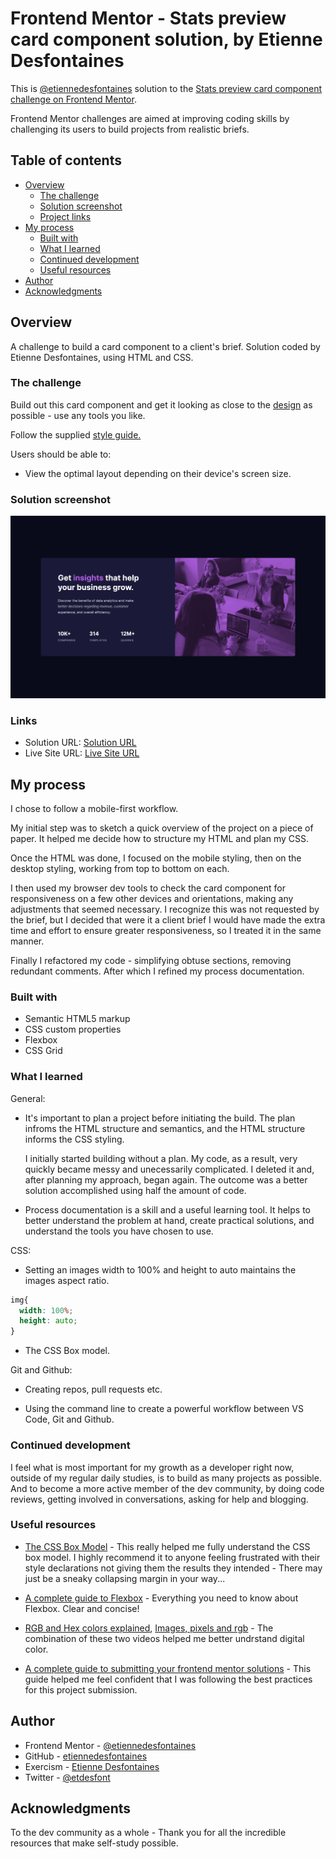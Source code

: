 # Frontend Mentor - Stats preview card component solution, by Etienne Desfontaines

This is [@etiennedesfontaines](https://www.frontendmentor.io/profile/etiennedesfontaines) solution to the [Stats preview card component challenge on Frontend Mentor](https://www.frontendmentor.io/challenges/stats-preview-card-component-8JqbgoU62).

Frontend Mentor challenges are aimed at improving coding skills by challenging its users to build projects from realistic briefs.

## Table of contents

- [Overview](#overview)
  - [The challenge](#the-challenge)
  - [Solution screenshot](#solution-screenshot)
  - [Project links](#links)
- [My process](#my-process)
  - [Built with](#built-with)
  - [What I learned](#what-i-learned)
  - [Continued development](#continued-development)
  - [Useful resources](#useful-resources)
- [Author](#author)
- [Acknowledgments](#acknowledgments)

## Overview

A challenge to build a card component to a client's brief. Solution coded by Etienne Desfontaines, using HTML and CSS.

### The challenge

Build out this card component and get it looking as close to the [design](./design) as possible - use any tools you like.

Follow the supplied [style guide.](./style-guide.md)

Users should be able to:

- View the optimal layout depending on their device's screen size.

### Solution screenshot

![](./screenshots/stats-preview-component-desktop-screenshot.png)

### Links

- Solution URL: [Solution URL](https://github.com/etiennedesfontaines/frontend-mentor/tree/main/newbie/stats-preview-card-component-main)
- Live Site URL: [Live Site URL](https://stats-preview-card-component-solution-etiennedesfontaines.netlify.app/)

## My process

I chose to follow a mobile-first workflow.

My initial step was to sketch a quick overview of the project on a piece of paper. It helped me decide how to structure my HTML and plan my CSS.

Once the HTML was done, I focused on the mobile styling, then on the desktop styling, working from top to bottom on each.

I then used my browser dev tools to check the card component for responsiveness on a few other devices and orientations, making any adjustments that seemed necessary. I recognize this was not requested by the brief, but I decided that were it a client brief I would have made the extra time and effort to ensure greater responsiveness, so I treated it in the same manner.

Finally I refactored my code - simplifying obtuse sections, removing redundant comments.
After which I refined my process documentation.

### Built with

- Semantic HTML5 markup
- CSS custom properties
- Flexbox
- CSS Grid

### What I learned

General:

- It's important to plan a project before initiating the build.
  The plan infroms the HTML structure and semantics, and the HTML structure informs the CSS styling.

  I initially started building without a plan. My code, as a result, very quickly became messy and unecessarily complicated. I deleted it and, after planning my approach, began again. The outcome was a better solution accomplished using half the amount of code.

- Process documentation is a skill and a useful learning tool.
  It helps to better understand the problem at hand, create practical solutions, and understand the tools you have chosen to use.

CSS:

- Setting an images width to 100% and height to auto maintains the images aspect ratio.

```CSS
img{
  width: 100%;
  height: auto;
}
```

- The CSS Box model.

Git and Github:

- Creating repos, pull requests etc.

- Using the command line to create a powerful workflow between VS Code, Git and Github.

### Continued development

I feel what is most important for my growth as a developer right now, outside of my regular daily studies, is to build as many projects as possible. And to become a more active member of the dev community, by doing code reviews, getting involved in conversations, asking for help and blogging.

### Useful resources

- [The CSS Box Model](https://developer.mozilla.org/en-US/docs/Learn/CSS/Building_blocks/The_box_model) - This really helped me fully understand the CSS box model. I highly recommend it to anyone feeling frustrated with their style declarations not giving them the results they intended - There may just be a sneaky collapsing margin in your way...

- [A complete guide to Flexbox](https://css-tricks.com/snippets/css/a-guide-to-flexbox/) - Everything you need to know about Flexbox. Clear and concise!

- [RGB and Hex colors explained](hhttps://www.youtube.com/watch?v=hhI4x6hx21s), [Images, pixels and rgb](hhttps://www.youtube.com/watch?v=15aqFQQVBWU) - The combination of these two videos helped me better undrstand digital color.

- [A complete guide to submitting your frontend mentor solutions](https://medium.com/frontend-mentor/a-complete-guide-to-submitting-solutions-on-frontend-mentor-ac6384162248) - This guide helped me feel confident that I was following the best practices for this project submission.

## Author

- Frontend Mentor - [@etiennedesfontaines](https://www.frontendmentor.io/profile/etiennedesfontaines)
- GitHub - [etiennedesfontaines](https://github.com/etiennedesfontaines)
- Exercism - [Etienne Desfontaines](https://exercism.io/profiles/etiennedesfontaines)
- Twitter - [@etdesfont](https://www.twitter.com/etdesfont)

## Acknowledgments

To the dev community as a whole - Thank you for all the incredible resources that make self-study possible.

